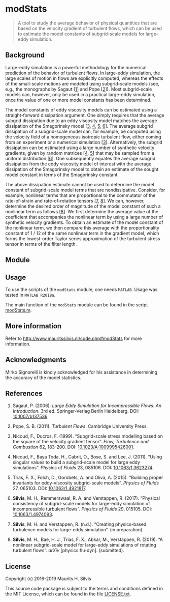 # modStats

> A tool to study the average behavior of physical quantities that are based on the velocity gradient of turbulent flows, which can be used to estimate the model constants of subgrid-scale models for large-eddy simulation.

## Background

Large-eddy simulation is a powerful methodology for the numerical prediction of the behavior of turbulent flows.
In large-eddy simulation, the large scales of motion in flows are explicitly computed, whereas the effects of the small-scale motions are modeled using subgrid-scale models (see, e.g., the monographs by Sagaut [[1](#sagaut2006)] and Pope [[2](#pope2011)]).
Most subgrid-scale models can, however, only be used in a practical large-eddy simulation, once the value of one or more model constants has been determined.

The model constants of eddy viscosity models can be estimated using a straight-forward dissipation argument.
One simply requires that the average subgrid dissipation due to an eddy viscosity model matches the average dissipation of the Smagorinsky model [[3](#nicoudducros1999), [4](#nicoudetal2011), [5](#triasetal2015), [6](#silvisetal2017)].
The average subgrid dissipation of a subgrid-scale model can, for example, be computed using the velocity field of a homogeneous isotropic turbulent flow, either coming from an experiment or a numerical simulation [[3](#nicoudducros1999)].
Alternatively, the subgrid dissipation can be estimated using a large number of synthetic velocity gradients, given by random matrices [[4](#nicoudetal2011), [5](#triasetal2015)] that may be sampled from a uniform distribution [[6](#silvisetal2017)].
One subsequently equates the average subgrid dissipation from the eddy viscosity model of interest with the average dissipation of the Smagorinsky model to obtain an estimate of the sought model constant in terms of the Smagorinsky constant.

The above dissipation estimate cannot be used to determine the model constant of subgrid-scale model terms that are nondissipative.
Consider, for example, nonlinear terms that are proportional to the commutator of the rate-of-strain and rate-of-rotation tensors [[7](#silvisverstappennd), [8](#silvisetal2019)].
We can, however, determine the desired order of magnitude of the model constant of such a nonlinear term as follows [[8](#silvisetal2019)].
We first determine the average value of the coefficient that accompanies the nonlinear term by using a large number of synthetic velocity gradients.
To obtain an estimate of the model constant of the nonlinear term, we then compare this average with the proportionality constant of 1 / 12 of the same nonlinear term in the gradient model, which forms the lowest-order Taylor series approximation of the turbulent stress tensor in terms of the filter length.

## Module


## Usage

To use the scripts of the `modStats` module, one needs `MATLAB`.
Usage was tested in `MATLAB R2018a`.

The main function of the `modStats` module can be found in the script [modStats.m](src/modStats.m).

## More information

Refer to http://www.mauritssilvis.nl/code.php#modStats for more information.

## Acknowledgments

Mirko Signorelli is kindly acknowledged for his assistance in determining the accuracy of the model statistics.

## References

1. Sagaut, P. (2006). <a name="sagaut2006"></a> <i>Large Eddy Simulation for Incompressible Flows: An Introduction</i>. 3rd ed. Springer-Verlag Berlin Heidelberg. DOI: [10.1007/b137536](http://doi.org/10.1007/b137536).

2. Pope, S. B. (2011). <a name="pope2011"></a> *Turbulent Flows*. Cambridge University Press.

3. Nicoud, F., Ducros, F. (1999). <a name="nicoudducros1999"></a> “Subgrid-scale stress modelling based on the square of the velocity gradient tensor”. *Flow, Turbulence and Combustion* 62, 183-200. DOI: [10.1023/A:1009995426001](http://doi.org/10.1023/A:1009995426001).

4. Nicoud, F., Baya Toda, H., Cabrit, O., Bose, S. and Lee, J. (2011). <a name="nicoudetal2011"></a> “Using singular values to build a subgrid-scale model for large eddy simulations”. *Physics of Fluids* 23, 085106. DOI: [10.1063/1.3623274](http://doi.org/10.1063/1.3623274).

5. Trias, F. X., Folch, D., Gorobets, A. and Oliva, A. (2015). <a name="triasetal2015"></a> “Building proper invariants for eddy-viscosity subgrid-scale models”. *Physics of Fluids* 27, 065103. DOI: [10.1063/1.4921817](http://doi.org/10.1063/1.4921817).

6. **Silvis**, M. H., Remmerswaal, R. A. and Verstappen, R. (2017). <a name="silvisetal2017"></a> “Physical consistency of subgrid-scale models for large-eddy simulation of incompressible turbulent flows”. *Physics of Fluids* 29, 015105. DOI: [10.1063/1.4974093](http://doi.org/10.1063/1.4974093).

7. **Silvis**, M. H. and Verstappen, R. (n.d.). <a name="silvisverstappennd"></a> “Creating physics-based turbulence models for large-eddy simulation”. (in preparation).

8. **Silvis**, M. H., Bae, H. J., Trias, F. X., Abkar, M., Verstappen, R. (2019). <a name="silvisetal2019"></a> &#8220;A nonlinear subgrid-scale model for large-eddy simulations of rotating turbulent flows&#8221;. *arXiv* [physics.flu-dyn]. (submitted). 

## License

Copyright (c) 2016-2019 Maurits H. Silvis

This source code package is subject to the terms and conditions defined in the MIT License, which can be found in the file [LICENSE.txt](../LICENSE.txt).
